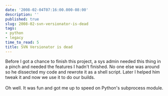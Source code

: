 ```yaml
---
date: '2008-02-04T07:16:00.000-08:00'
description: ''
published: true
slug: 2008-02-svn-versionator-is-dead
tags:
- python
- legacy
time_to_read: 5
title: SVN Versionator is dead
---
```


Before I got a chance to finish this project, a sys admin needed this thing in a pinch and needed the features I hadn't finished.  No one else was around so he dissected my code and rewrote it as a shell script.  Later I helped him tweak it and now we use it to do our builds.<br /><br />Oh well.  It was fun and got me up to speed on Python's subprocess module.